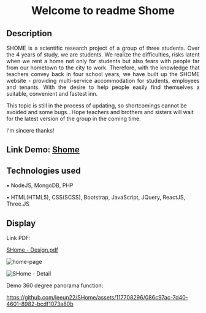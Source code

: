 <h1 align="center"> Welcome to readme Shome </h1>

<h2> Description </h2>
<p align="justify"> 
  SHOME is a scientific research project of a group of three students. Over the 4 years of study, we are students. We realize the difficulties, risks latent when we rent a home not only for students but also fears with people far from our hometown to the city to work. Therefore, with the knowledge that teachers convey back in four school years, we have built up the SHOME website - providing multi-service accommodation for students, employees and tenants. With the desire to help people easily find themselves a suitable, convenient and fastest inn. 
  
  This topic is still in the process of updating, so shortcomings cannot be avoided and some bugs...Hope teachers and brothers and sisters will wait for the latest version of the group in the coming time. 
  
  I'm sincere thanks!
</p>

<h2> Link Demo: <a href = "https://shome.vercel.app/"> Shome</a> </h2> 

<h2> Technologies used </h2>
<p>• NodeJS, MongoDB, PHP </p>
<p>• HTML(HTML5), CSS(SCSS), Bootstrap, JavaScript, JQuery, ReactJS, Three.JS </p>

<h2> Display </h2>
<p> Link PDF: </p>
  
[SHome - Design.pdf](https://github.com/leeun22/SHome/files/12535761/SHome.-.Design.pdf)

![home-page](https://github.com/leeun22/SHome/assets/117708296/aca02590-ee0b-42cc-b5ab-693fb7ef5790)

![SHome - Detail](https://github.com/leeun22/SHome/assets/117708296/90ad679b-1fa1-4c3a-881d-52e5e64fed8c)

<p>Demo 360 degree panorama function: </p>

https://github.com/leeun22/SHome/assets/117708296/086c97ac-7d40-4601-8982-bcdf1073a80b










